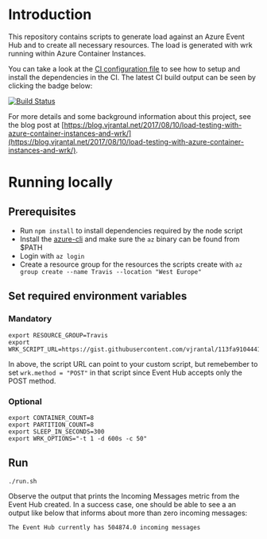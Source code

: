 # Introduction

This repository contains scripts to generate load against an Azure Event Hub and to create all necessary resources. The load is generated with wrk running within Azure Container Instances.

You can take a look at the [CI configuration file](.travis.yml) to see how to setup and install the dependencies in the CI. The latest CI build output can be seen by clicking the badge below:

[![Build Status](https://travis-ci.org/vjrantal/event-hub-loader.svg?branch=master)](https://travis-ci.org/vjrantal/event-hub-loader)

For more details and some background information about this project, see the blog post at [https://blog.vjrantal.net/2017/08/10/load-testing-with-azure-container-instances-and-wrk/](https://blog.vjrantal.net/2017/08/10/load-testing-with-azure-container-instances-and-wrk/).

# Running locally

## Prerequisites

* Run `npm install` to install dependencies required by the node script
* Install the [azure-cli](https://github.com/Azure/azure-cli) and make sure the `az` binary can be found from $PATH
* Login with `az login`
* Create a resource group for the resources the scripts create with `az group create --name Travis --location "West Europe"`

## Set required environment variables

### Mandatory

```
export RESOURCE_GROUP=Travis
export WRK_SCRIPT_URL=https://gist.githubusercontent.com/vjrantal/113fa910444130d2d6431cdc84e6f80e/raw/0f67559a620647d6842c579b362a139a6b338cb1/script.lua
```

In above, the script URL can point to your custom script, but remebember to set `wrk.method = "POST"` in that script since Event Hub accepts only the POST method.

### Optional

```
export CONTAINER_COUNT=8
export PARTITION_COUNT=8
export SLEEP_IN_SECONDS=300
export WRK_OPTIONS="-t 1 -d 600s -c 50"
```

## Run

```
./run.sh
```

Observe the output that prints the Incoming Messages metric from the Event Hub created. In a success case, one should be able to see a an output like below that informs about more than zero incoming messages:

```
The Event Hub currently has 504874.0 incoming messages
```
